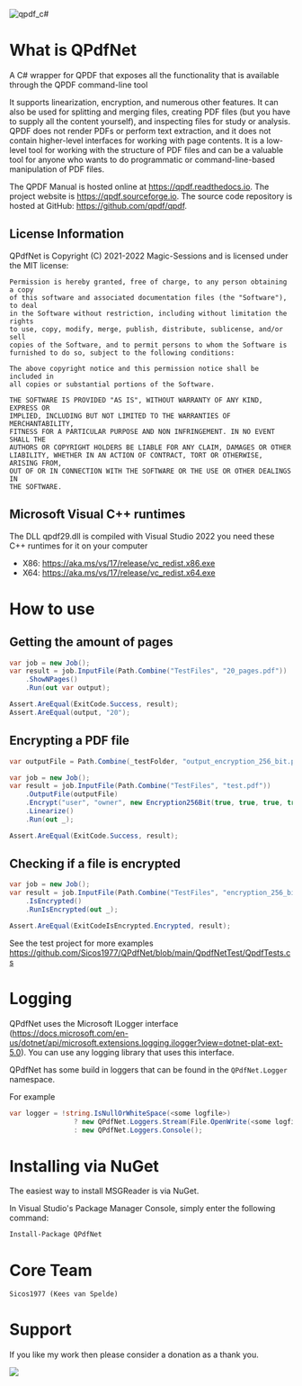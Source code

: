![qpdf_c#](https://user-images.githubusercontent.com/6692947/165035710-ffc38a67-58bf-4ccf-a1f7-aa553d5e9af0.png)

What is QPdfNet
=========
A C# wrapper for QPDF that exposes all the functionality that is available through the QPDF command-line tool

It supports linearization, encryption, and numerous other features. It can also be used for splitting and merging files, creating PDF files (but you have to supply all the content yourself), and inspecting files for study or analysis. QPDF does not render PDFs or perform text extraction, and it does not contain higher-level interfaces for working with page contents. It is a low-level tool for working with the structure of PDF files and can be a valuable tool for anyone who wants to do programmatic or command-line-based manipulation of PDF files.

The QPDF Manual is hosted online at https://qpdf.readthedocs.io. The project website is https://qpdf.sourceforge.io. The source code repository is hosted at GitHub: https://github.com/qpdf/qpdf.

## License Information

QPdfNet is Copyright (C) 2021-2022 Magic-Sessions and is licensed under the MIT license:

    Permission is hereby granted, free of charge, to any person obtaining a copy
    of this software and associated documentation files (the "Software"), to deal
    in the Software without restriction, including without limitation the rights
    to use, copy, modify, merge, publish, distribute, sublicense, and/or sell
    copies of the Software, and to permit persons to whom the Software is
    furnished to do so, subject to the following conditions:

    The above copyright notice and this permission notice shall be included in
    all copies or substantial portions of the Software.

    THE SOFTWARE IS PROVIDED "AS IS", WITHOUT WARRANTY OF ANY KIND, EXPRESS OR
    IMPLIED, INCLUDING BUT NOT LIMITED TO THE WARRANTIES OF MERCHANTABILITY,
    FITNESS FOR A PARTICULAR PURPOSE AND NON INFRINGEMENT. IN NO EVENT SHALL THE
    AUTHORS OR COPYRIGHT HOLDERS BE LIABLE FOR ANY CLAIM, DAMAGES OR OTHER
    LIABILITY, WHETHER IN AN ACTION OF CONTRACT, TORT OR OTHERWISE, ARISING FROM,
    OUT OF OR IN CONNECTION WITH THE SOFTWARE OR THE USE OR OTHER DEALINGS IN
    THE SOFTWARE.

## Microsoft Visual C++ runtimes

The DLL qpdf29.dll is compiled with Visual Studio 2022 you need these C++ runtimes for it on your computer

- X86: https://aka.ms/vs/17/release/vc_redist.x86.exe
- X64: https://aka.ms/vs/17/release/vc_redist.x64.exe

How to use
==========

## Getting the amount of pages

```c#
var job = new Job();
var result = job.InputFile(Path.Combine("TestFiles", "20_pages.pdf"))
    .ShowNPages()
    .Run(out var output);

Assert.AreEqual(ExitCode.Success, result);
Assert.AreEqual(output, "20");
```

## Encrypting a PDF file

```c#
var outputFile = Path.Combine(_testFolder, "output_encryption_256_bit.pdf");

var job = new Job();
var result = job.InputFile(Path.Combine("TestFiles", "test.pdf"))
    .OutputFile(outputFile)
    .Encrypt("user", "owner", new Encryption256Bit(true, true, true, true, true, true, Modify.None, Print.None))
    .Linearize()
    .Run(out _);

Assert.AreEqual(ExitCode.Success, result);
```

## Checking if a file is encrypted

```c#
var job = new Job();
var result = job.InputFile(Path.Combine("TestFiles", "encryption_256_bit.pdf"))
    .IsEncrypted()
    .RunIsEncrypted(out _);

Assert.AreEqual(ExitCodeIsEncrypted.Encrypted, result);
```

See the test project for more examples https://github.com/Sicos1977/QPdfNet/blob/main/QpdfNetTest/QpdfTests.cs

Logging
=======

QPdfNet uses the Microsoft ILogger interface (https://docs.microsoft.com/en-us/dotnet/api/microsoft.extensions.logging.ilogger?view=dotnet-plat-ext-5.0). You can use any logging library that uses this interface.

QPdfNet has some build in loggers that can be found in the ```QPdfNet.Logger``` namespace. 

For example

```c#
var logger = !string.IsNullOrWhiteSpace(<some logfile>)
                ? new QPdfNet.Loggers.Stream(File.OpenWrite(<some logfile>))
                : new QPdfNet.Loggers.Console();
```

Installing via NuGet
====================

The easiest way to install MSGReader is via NuGet.

In Visual Studio's Package Manager Console, simply enter the following command:

    Install-Package QPdfNet

Core Team
=========
    Sicos1977 (Kees van Spelde)

Support
=======
If you like my work then please consider a donation as a thank you.

<a href="https://www.paypal.com/cgi-bin/webscr?cmd=_s-xclick&hosted_button_id=NS92EXB2RDPYA" target="_blank"><img src="https://www.paypalobjects.com/en_US/i/btn/btn_donate_LG.gif" /></a>
